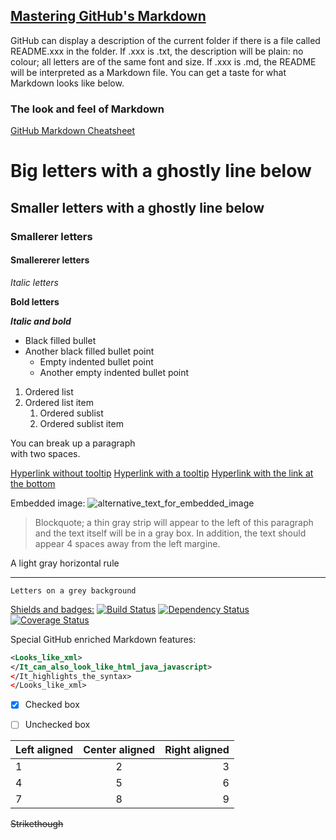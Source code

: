 ## [Mastering GitHub's Markdown](https://guides.github.com/features/mastering-markdown/)

GitHub can display a description of the current folder if there is a file called README.xxx in the folder.
If .xxx is .txt, the description will be plain: no colour; all letters are of the same font and size.
If .xxx is .md, the README will be interpreted as a Markdown file. You can get a taste for what Markdown looks like below.

### The look and feel of Markdown

[GitHub Markdown Cheatsheet](https://github.com/adam-p/markdown-here/wiki/Markdown-Cheatsheet)

# Big letters with a ghostly line below

## Smaller letters with a ghostly line below

### Smallerer letters

#### Smallererer letters

*Italic letters*

**Bold letters**

**_Italic and bold_**

* Black filled bullet
* Another black filled bullet point
    * Empty indented bullet point
    * Another empty indented bullet point

1. Ordered list
2. Ordered list item
    1. Ordered sublist
    2. Ordered sublist item

You can break up a paragraph  
with two spaces.

[Hyperlink without tooltip](https://www.mozilla.org)
[Hyperlink with a tooltip](https://www.mozilla.org "Mozilla Website")
[Hyperlink with the link at the bottom]

[Hyperlink with the link at the bottom]: https://www.mozilla.org

Embedded image:
![alternative_text_for_embedded_image](https://github.com/MislavJaksic/Knowledge-Repository/tree/master/Git/GitHub/Guides/MasteringMarkdown/mozilla_logo_48.png)

> Blockquote; a thin gray strip will appear to the left of this paragraph and the text itself will be in a gray box. In addition,
> the text should appear 4 spaces away from the left margine.

A light gray horizontal rule
___

`Letters on a grey background`

[Shields and badges:](https://github.com/badges/shields)
[![Build Status](http://img.shields.io/travis/badges/badgerbadgerbadger.svg?style=flat-square)](https://travis-ci.org/badges/badgerbadgerbadger)
[![Dependency Status](http://img.shields.io/gemnasium/badges/badgerbadgerbadger.svg?style=flat-square)](https://gemnasium.com/badges/badgerbadgerbadger)
[![Coverage Status](http://img.shields.io/coveralls/badges/badgerbadgerbadger.svg?style=flat-square)](https://coveralls.io/r/badges/badgerbadgerbadger)

Special GitHub enriched Markdown features:

```xml
<Looks_like_xml>
</It_can_also_look_like_html_java_javascript>
</It_highlights_the_syntax>
</Looks_like_xml>
```

- [x] Checked box
- [ ] Unchecked box


| Left aligned | Center aligned | Right aligned |
| :--- | :---: | ---: |
| 1 | 2 | 3 |
| 4 | 5 | 6 |
| 7 | 8 | 9 |

~~Strikethough~~

